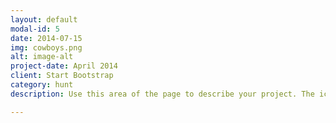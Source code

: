 ```yaml
---
layout: default
modal-id: 5
date: 2014-07-15
img: cowboys.png
alt: image-alt
project-date: April 2014
client: Start Bootstrap
category: hunt
description: Use this area of the page to describe your project. The icon above is part of a free icon set by <a href="https://sellfy.com/p/8Q9P/jV3VZ/">Flat Icons</a>. On their website, you can download their free set with 16 icons, or you can purchase the entire set with 146 icons for only $12!

---
```


